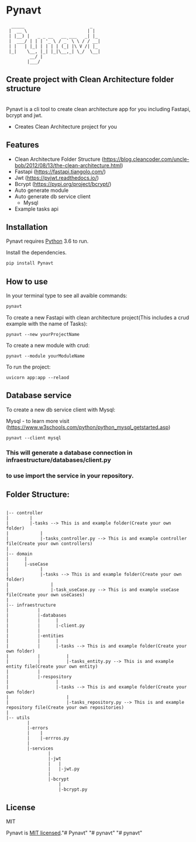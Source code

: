 # Pynavt

```
  _____                         _   
 |  __ \                       | |  
 | |__) |   _ _ __   __ ___   _| |_ 
 |  ___/ | | | '_ \ / _` \ \ / / __|
 | |   | |_| | | | | (_| |\ V /| |_ 
 |_|    \__, |_| |_|\__,_| \_/  \__|
         __/ |                      
        |___/                       
```
## Create project with Clean Architecture folder structure

\
Pynavt is a cli tool to create clean architecture app for you including Fastapi, bcrypt and jwt.

- Creates Clean Architecture project for you


## Features
- Clean Architecture Folder Structure (https://blog.cleancoder.com/uncle-bob/2012/08/13/the-clean-architecture.html)
- Fastapi (https://fastapi.tiangolo.com/)
- Jwt (https://pyjwt.readthedocs.io/)
- Bcrypt (https://pypi.org/project/bcrypt/)
- Auto generate module
- Auto generate db service client 
  - Mysql
- Example tasks api

## Installation

Pynavt requires [Python](https://www.python.org/) 3.6 to run.

Install the dependencies.

```sh
pip install Pynavt
```


## How to use

In your terminal type to see all avaible commands:

```sh
pynavt
```

To create a new Fastapi with clean architecture project(This includes a crud example with the name of Tasks):

```
pynavt --new yourProjectName
```

To create a new module with crud:

```
pynavt --module yourModuleName
```

To run the project:

```
uvicorn app:app --relaod
```

## Database service
To create a new db service client with Mysql:

Mysql - to learn more visit (https://www.w3schools.com/python/python_mysql_getstarted.asp)
```
pynavt --client mysql
```

### This will generate a database connection in infraestructure/databases/client.py
### to use import the service in your repository.




## Folder Structure:

```

|-- controller
|        |      
|        |-tasks --> This is and example folder(Create your own folder)
|            |       
|            |-tasks_controller.py --> This is and example controller file(Create your own controllers)
|            
|-- domain
|      |
|      |-useCase
|            |
|            |-tasks --> This is and example folder(Create your own folder)
|                | 
|                |-task_useCase.py --> This is and example useCase file(Create your own useCases)
|
|-- infraestructure
|           |
|           |-databases
|           |      |
|           |      |-client.py
|           |
|           |-entities
|           |      |
|           |      |-tasks --> This is and example folder(Create your own folder)
|           |          |
|           |          |-tasks_entity.py --> This is and example entity file(Create your own entity)
|           |
|           |-respository
|                  |
|                  |-tasks --> This is and example folder(Create your own folder)
|                      | 
|                      |-tasks_repository.py --> This is and example repository file(Create your own repositories)
|                       
|-- utils
        |
        |-errors
        |    |
        |    |-errros.py
        |
        |-services
                |
                |-jwt
                |   |
                |   |-jwt.py
                |
                |-bcrypt
                    |
                    |-bcrypt.py
```

## License

MIT

Pynavt is [MIT licensed](LICENSE)."# Pynavt" 
"# pynavt" 
"# pynavt" 
